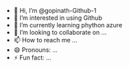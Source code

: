 - 👋 Hi, I’m @gopinath-Github-1
- 👀 I’m interested in using Github
- 🌱 I’m currently learning phython azure
- 💞️ I’m looking to collaborate on ...
- 📫 How to reach me ...
- 😄 Pronouns: ...
- ⚡ Fun fact: ...

<!---
gopinath-Github-1/gopinath-Github-1 is a ✨ special ✨ repository because its `README.md` (this file) appears on your GitHub profile.
You can click the Preview link to take a look at your changes.
--->
